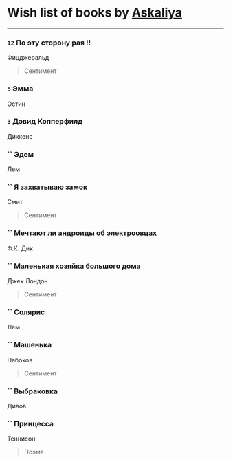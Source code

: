 # Wish list of books by [Askaliya](http://vk.com/id326783541)
---

### `12` По эту сторону рая !!
Фицджеральд
> Сентимент

### `5` Эмма
Остин

### `3` Дэвид Копперфилд
Диккенс

### `` Эдем
Лем

### `` Я захватываю замок
Смит
> Сентимент

### `` Мечтают ли андроиды об электроовцах
Ф.К. Дик

### `` Маленькая хозяйка большого дома
Джек Лондон
> Сентимент

### `` Солярис
Лем

### `` Машенька
Набоков
> Сентимент

### `` Выбраковка
Дивов

### `` Принцесса
Теннисон
> Поэма


